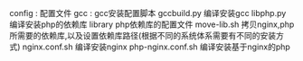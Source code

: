 config : 配置文件
gcc    : gcc安装配置脚本
gccbuild.py 编译安装gcc
libphp.py   编译安装php的依赖库
library     php依赖库的配置文件
move-lib.sh 拷贝nginx,php所需要的依赖库,以及设置依赖库路径(根据不同的系统体系需要有不同的安装方式)
nginx.conf.sh 编译安装nginx
php-nginx.conf.sh 编译安装基于nginx的php
